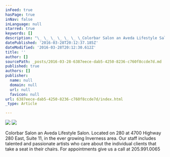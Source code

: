 ```yaml
---
inFeed: true
hasPage: true
inNav: false
inLanguage: null
starred: true
keywords: []
description: "\_ \_ \_ \_ \_ \_ \_Colorbar Salon an Aveda Lifestyle Salon. Located on 280 at 4700 Highway 280 East, Suite 11, \_in the ever growing Inverness area. \_Our staff includes talented and passionate artists who care about the individual clients that take a seat in their chairs. For appointments give us a call at 205.991.0065"
datePublished: '2016-03-28T20:12:37.185Z'
dateModified: '2016-03-28T20:12:30.612Z'
title: ''
author: []
sourcePath: _posts/2016-03-28-6387eece-dab5-4250-8236-c760f8ccde7d.md
published: true
authors: []
publisher:
  name: null
  domain: null
  url: null
  favicon: null
url: 6387eece-dab5-4250-8236-c760f8ccde7d/index.html
_type: Article

---
```

![](https://the-grid-user-content.s3-us-west-2.amazonaws.com/95eb8a22-0dd3-4b87-99a5-f2d9736d6bde.jpg)
![](https://the-grid-user-content.s3-us-west-2.amazonaws.com/27f7cea5-56c4-4a8e-807b-d0d8e71cb1b4.jpg)

Colorbar Salon an Aveda Lifestyle Salon. Located on 280 at 4700 Highway 280 East, Suite 11,  in the ever growing Inverness area.  Our staff includes talented and passionate artists who care about the individual clients that take a seat in their chairs. For appointments give us a call at 205.991.0065